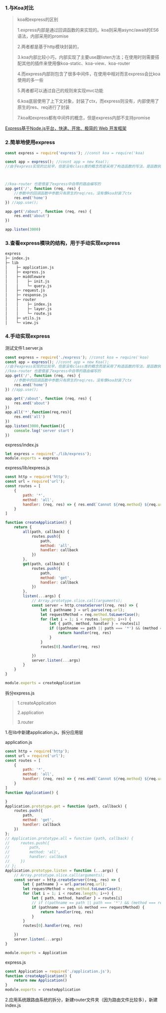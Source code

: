 ### 1.与Koa对比

>koa和express的区别
>
>1.express内部是通过回调函数的来实现的。koa则采用async/await的ES6语法，内部采用的promise
>
>2.两者都是基于http模块封装的，
>
>3.koa内部比较小巧，内部实现了主要use跟listen方法；在使用时则需要搭配其他的插件来使用像koa-static、koa-view、koa-router
>
>4.而express内部则包含了很多中间件，在使用中相对而言express会比koa使用的多一些
>
>5.两者都可以通过自己的规则来实现mvc功能
>
>6.koa底层使用了上下文对象，封装了ctx，而express则没有，内部使用了原生的res、req进行了封装
>
>7.koa和express都有中间件的概念，但是express内部不支持promise

[Express基于Node.js平台，快速、开放、极简的 Web 开发框架](https://www.expressjs.com.cn/4x/api.html)

### 2.简单地使用express

```js
const express = require('express'); //const koa = require('koa)

const app = express(); //cosnt app = new Koa();
//由于express实现的比较早，但是没有class类的概念而是采用了构造函数的写法，是函数执行的写法



//koa-router 也是借鉴了express中自带的路由编写的
app.get('/', function (req, res) {
    //参数中的回调函数中参数只有原生的req\res。没有像koa封装了ctx
    res.end('home')
}) //app.use();

app.get('/about', function (req, res) {
    res.end('about')
})

app.listen(3000)
```

### 3.查看express模块的结构，用于手动实现express

```tex
express
├─ index.js
├─ lib
│    ├─ application.js
│    ├─ express.js
│    ├─ middleware
│    │    ├─ init.js
│    │    └─ query.js
│    ├─ request.js
│    ├─ response.js
│    ├─ router
│    │    ├─ index.js
│    │    ├─ layer.js
│    │    └─ route.js
│    ├─ utils.js
│    └─ view.js
```

### 4.手动实现express

测试文件1.server.js

```js
const express = require('./express'); //const koa = require('koa)
const app = express(); //cosnt app = new Koa();
//由于express实现的比较早，但是没有class类的概念而是采用了构造函数的写法，是函数执行的写法
//koa-router 也是借鉴了express中自带的路由编写的
app.get('/', function (req, res) {
    //参数中的回调函数中参数只有原生的req\res。没有像koa封装了ctx
    res.end('home')
}) //app.use();

app.get('/about', function (req, res) {
    res.end('about')
})
app.all('*',function(req,res){
    res.end('all')
})
app.listen(3000,function(){
    console.log('server start')
})
```

express/index.js

```js
let express = require('./lib/express');
module.exports = express
```

express/lib/express.js

```js
const http = require('http');
const url = require('url');
const routes = [
    {
        path: '*',
        method: 'all',
        handler: (req, res) => { res.end(`Cannot ${req.method} ${req.url}`) }
    }
]

function createApplication() {
    return {
        all(path, callback) {
            routes.push({
                path,
                method: 'all',
                handler: callback
            })
        },
        get(path, callback) {
            routes.push({
                path,
                method: 'get',
                handler: callback
            })
        },
        listen(...args) {
            // Array.prototype.slice.call(arguments);
            const server = http.createServer((req, res) => {
                let { pathname } = url.parse(req.url);
                let requestMethod = req.method.toLowerCase();
                for (let i = 1; i < routes.length; i++) {
                    let { path, method, handler } = routes[i]
                    if ((pathname == path || path === '*') && (method === requestMethod || method === 'all')) {
                        return handler(req, res)
                    }
                }
                routes[0].handler(req, res)

            })
            server.listen(...args)
        }
    }
}

module.exports = createApplication
```

拆分express.js

> 1.createApplication 
>
> 2.application
>
> 3.router

1.在lib中新建application.js，拆分应用层

application.js

```js
const http = require('http');
const url = require('url');
const routes = [
    {
        path: '*',
        method: 'all',
        handler: (req, res) => { res.end(`Cannot ${req.method} ${req.url}`) }
    }
]
function Application() {

}
Application.prototype.get = function (path, callback) {
    routes.push({
        path,
        method: 'get',
        handler: callback
    })
};
// Application.prototype.all = function (path, callback) {
//     routes.push({
//         path,
//         method: 'all',
//         handler: callback
//     })
// };
Application.prototype.listen = function (...args) {
    // Array.prototype.slice.call(arguments);
    const server = http.createServer((req, res) => {
        let { pathname } = url.parse(req.url);
        let requestMethod = req.method.toLowerCase();
        for (let i = 1; i < routes.length; i++) {
            let { path, method, handler } = routes[i]
            // if ((pathname == path || path === '*') && (method === requestMethod || method === 'all')) {
            if (pathname == path && method === requestMethod) {
                return handler(req, res)
            }
        }
        routes[0].handler(req, res)

    })
    server.listen(...args)
}

module.exports = Application
```

express.js

```js
const Application = require('./application.js');
function createApplication() {
    return new Application()
}
module.exports = createApplication
```

2.应用系统跟路由系统的拆分，新建router文件夹（因为路由文件比较多），新建index.js



